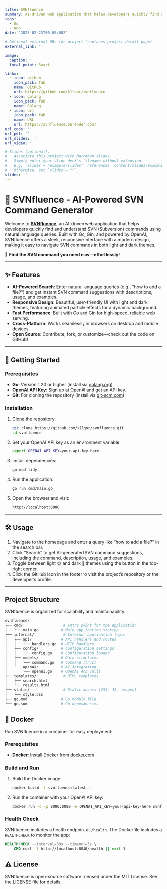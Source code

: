 ```yaml
---
title: SVNfluence
summary: AI-driven web application that helps developers quickly find and understand SVN (Subversion) commands using natural language queries.
tags:
  - Go
  - Web
date: '2025-02-23T00:00:00Z'

# Optional external URL for project (replaces project detail page).
external_link: ''

image:
  caption: ''
  focal_point: Smart

links:
  - icon: github
    icon_pack: fab
    name: GitHub
    url: https://github.com/k1lgor/svnfluence
  - icon: golang
    icon_pack: fab
    name: Golang
  - icon: url
    icon_pack: fab
    name: URL
    url: https://svnfluence.onrender.com/
url_code: ''
url_pdf: ''
url_slides: ''
url_video: ''

# Slides (optional).
#   Associate this project with Markdown slides.
#   Simply enter your slide deck's filename without extension.
#   E.g. `slides = "example-slides"` references `content/slides/example-slides.md`.
#   Otherwise, set `slides = ""`.
slides: ''
---
```


# 🚀 SVNfluence - AI-Powered SVN Command Generator

Welcome to [**SVNfluence**](https://svnfluence.onrender.com/), an AI-driven web application that helps developers quickly find and understand SVN (Subversion) commands using natural language queries. Built with Go, Gin, and powered by OpenAI, SVNfluence offers a sleek, responsive interface with a modern design, making it easy to navigate SVN commands in both light and dark themes.

🌟 **Find the SVN command you need now—effortlessly!**

---

## ✨ Features

- **AI-Powered Search**: Enter natural language queries (e.g., "how to add a file?") and get instant SVN command suggestions with descriptions, usage, and examples.
- **Responsive Design**: Beautiful, user-friendly UI with light and dark themes, featuring animated particle effects for a dynamic background.
- **Fast Performance**: Built with Go and Gin for high-speed, reliable web serving.
- **Cross-Platform**: Works seamlessly in browsers on desktop and mobile devices.
- **Open Source**: Contribute, fork, or customize—check out the code on GitHub!

---

## 🚀 Getting Started

### Prerequisites

- **Go**: Version 1.20 or higher (install via [golang.org](https://golang.org/dl/))
- **OpenAI API Key**: Sign up at [OpenAI](https://platform.openai.com/signup) and get an API key.
- **Git**: For cloning the repository (install via [git-scm.com](https://git-scm.com/downloads))

### Installation

1. Clone the repository:

    ```bash
    git clone https://github.com/k1lgor/svnfluence.git
    cd svnfluence
    ```

2. Set your OpenAI API key as an environment variable:

    ```bash
    export OPENAI_API_KEY=your-api-key-here
    ```

3. Install dependencies:

    ```bash
    go mod tidy
    ```

4. Run the application:

    ```bash
    go run cmd/main.go
    ```

5. Open the browser and visit:

    ```bash
    http://localhost:8080
    ```

---

## 🛠 Usage

1. Navigate to the homepage and enter a query like “how to add a file?” in the search bar.
2. Click “Search” to get AI-generated SVN command suggestions, including the command, description, usage, and examples.
3. Toggle between light 🌞 and dark 🌙 themes using the button in the top-right corner.
4. Click the GitHub icon in the footer to visit the project’s repository or the developer’s profile.

---

## Project Structure

SVNfluence is organized for scalability and maintainability:

```bash
svnfluence/
├── cmd/                  # Entry point for the application
│   └── main.go          # Main application startup
├── internal/             # Internal application logic
│   ├── api/             # API handlers and routes
│   │   └── handlers.go  # HTTP handlers
│   ├── config/          # Configuration settings
│   │   └── config.go    # Configuration loader
│   ├── models/          # Data structures
│   │   └── command.go   # Command struct
│   └── openai/          # AI integration
│       └── openai.go    # OpenAI API calls
├── templates/            # HTML templates
│   ├── search.html
│   └── results.html
├── static/               # Static assets (CSS, JS, images)
│   └── style.css
├── go.mod               # Go module file
└── go.sum               # Go dependencies
```

## 🐳 Docker

Run SVNfluence in a container for easy deployment:

### Prerequisites

- **Docker**: Install Docker from [docker.com](https://www.docker.com/get-started)

### Build and Run

1. Build the Docker image:

    ```bash
    docker build -t svnfluence:latest .
    ```

2. Run the container with your OpenAI API key:

    ```bash
    docker run -d -p 8080:8080 -e OPENAI_API_KEY=your-api-key-here svnfluence:latest
    ```

### Health Check

SVNfluence includes a health endpoint at `/health`. The Dockerfile includes a `HEALTHCHECK` to monitor the app:

```dockerfile
HEALTHCHECK --interval=30s --timeout=3s \
    CMD curl -f http://localhost:8080/health || exit 1
```

## ⚠️ License

SVNfluence is open-source software licensed under the MIT License. See the [LICENSE](LICENSE) file for details.
